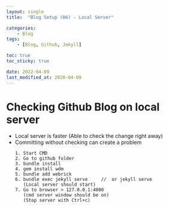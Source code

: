 ```yaml
---
layout: single
title:  "Blog Setup (06) - Local Server"

categories:
    - Blog
tags:
    - [Blog, Github, Jekyll]

toc: true
toc_sticky: true

date: 2022-04-09
last_modified_at: 2020-04-09
---
```


# Checking Github Blog on local server
- Local server is faster (Able to check the change right away)
- Committing without checking can create a problem
    ```
    1. Start CMD
    2. Go to github folder
    3. bundle install
    4. gem install wdm
    5. bundle add webrick
    6. bundle exec jekyll serve     //  or jekyll serve
       (Local server should start)
    7. Go to browser > 127.0.0.1:4000
       (cmd server window should be on)
       (Stop server with Ctrl+c)
    ```

